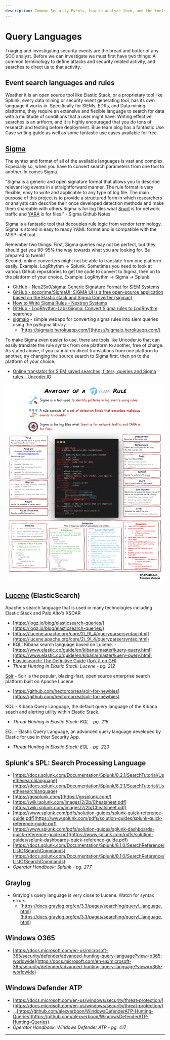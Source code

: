 ```yaml
---
description: Common Security Events, how to analyze them, and the tools to do so
---
```


# Query Languages

Triaging and investigating security events are the bread and butter of any SOC analyst. Before we can investigate we must first have two things: A common terminology to define attacks and security related activity, and searches to direct us to that activity.

## **Event search languages and rules**

Weather it is an open source tool like Elastic Stack, or a proprietary tool like Splunk, every data mining or security event generating tool, has its own language it works in. Specifically for SIEMs, EDRs, and Data mining platforms, they require an extensive and flexible language to search for data with a multitude of conditions that a user might have. Writing effective searches is an artform, and it is highly encouraged that you do tons of research and testing before deployment. Blue team blog has a fantastic Use Case writing guide as well as some fantastic use cases available for free.

## [Sigma](https://github.com/Neo23x0/sigma)

The syntax and format of all of the available languages is vast and complex. Especially so, when you have to convert search parameters from one tool to another. In comes Sigma.&#x20;

"Sigma is a generic and open signature format that allows you to describe relevant log events in a straightforward manner. The rule format is very flexible, easy to write and applicable to any type of log file. The main purpose of this project is to provide a structured form in which researchers or analysts can describe their once developed detection methods and make them shareable with others.Sigma is for log files what [Snort](https://www.snort.org/) is for network traffic and [YARA](https://github.com/VirusTotal/yara) is for files." - Sigma Github Notes

Sigma is a fantastic tool that decouples rule logic from vendor terminology. Sigma is stored in easy to ready YAML format and is compatible with the MISP intel tool.

Remember two things: First, Sigma queries may not be perfect, but they should get you 90-95% the way towards what you are looking for. Be prepared to tweak! \
Second, online converters might not be able to translate from one platform easily. Example: LogRhythm -> Splunk. Sometimes you need to look at various Github repositories to get the code to convert to Sigma, then on to the platform of your choice. Example: LogRhythm -> Sigma -> Splunk.

* [GitHub - Neo23x0/sigma: Generic Signature Format for SIEM Systems](https://github.com/Neo23x0/sigma)&#x20;
* [GitHub - socprime/SigmaUI: SIGMA UI is a free open-source application based on the Elastic stack and Sigma Converter (sigmac)](https://github.com/socprime/SigmaUI)&#x20;
* [How to Write Sigma Rules - Nextron Systems](https://www.nextron-systems.com/2018/02/10/write-sigma-rules/)
* [GitHub - LogRhythm-Labs/Sigma: Convert Sigma rules to LogRhythm searches](https://github.com/LogRhythm-Labs/Sigma)&#x20;
* [sigmaio](https://github.com/M3NIX/sigmaio) - simple webapp for converting sigma rules into siem queries using the pySigma library
  * [https://sigmaio.herokuapp.com/](https://sigmaio.herokuapp.com/)

To make Sigma even easier to use, there are tools like Uncoder.io that can easily translate the rule syntax from one platform to another, free of charge. As stated above, if you cannot do direct translations from one platform to another, try changing the source search to Sigma first, then on to the platform of your choice.

* [Online translator for SIEM saved searches, filters, queries and Sigma rules - Uncoder.IO](https://uncoder.io/)&#x20;

![](<../.gitbook/assets/image (41).png>)

## [Lucene](https://lucene.apache.org/) (ElasticSearch)

Apache's search language that is used in many technologies including Elastic Stack and Palo Alto's XSOAR

* [https://logz.io/blog/elasticsearch-queries/](https://logz.io/blog/elasticsearch-queries/)
* [https://lucene.apache.org/core/2\_9\_4/queryparsersyntax.html](https://lucene.apache.org/core/2\_9\_4/queryparsersyntax.html)
* KQL: Kibana search language based on Lucene. - [https://www.elastic.co/guide/en/kibana/master/kuery-query.html](https://www.elastic.co/guide/en/kibana/master/kuery-query.html)
* [Elasticsearch: The Definitive Guide](https://www.elastic.co/guide/en/elasticsearch/guide/current/index.html) ([fork it on GH](https://github.com/elastic/elasticsearch-definitive-guide))
* _Threat Hunting in Elastic Stack: Lucene - pg. 212_

[Solr](https://solr.apache.org/) - Solr is the popular, blazing-fast, open source enterprise search platform built on Apache Lucene

* [https://github.com/hectorcorrea/solr-for-newbies](https://github.com/hectorcorrea/solr-for-newbies)

KQL - Kibana Query Language, the default query language of the Kibana seach and alerting utility within Elastic Stack.

* _Threat Hunting in Elastic Stack: KQL - pg. 216_

EQL - Elastic Query Language, an advanced query language developed by Elastic for use in thier Security App.

* _Threat Hunting in Elastic Stack: EQL - pg. 220_

## Splunk's SPL: Search Processing Language

* [https://docs.splunk.com/Documentation/Splunk/8.2.1/SearchTutorial/Usethesearchlanguage](https://docs.splunk.com/Documentation/Splunk/8.2.1/SearchTutorial/Usethesearchlanguage)
* [https://gosplunk.com/](https://gosplunk.com/)
* [https://wiki.splunk.com/images/2/2b/Cheatsheet.pdf](https://wiki.splunk.com/images/2/2b/Cheatsheet.pdf)
* [https://www.splunk.com/pdfs/solution-guides/splunk-quick-reference-guide.pdf](https://www.splunk.com/pdfs/solution-guides/splunk-quick-reference-guide.pdf)
* [https://www.splunk.com/pdfs/solution-guides/splunk-dashboards-quick-reference-guide.pdf](https://www.splunk.com/pdfs/solution-guides/splunk-dashboards-quick-reference-guide.pdf)
* [https://docs.splunk.com/Documentation/Splunk/8.1.0/SearchReference/ListOfSearchCommands](https://docs.splunk.com/Documentation/Splunk/8.1.0/SearchReference/ListOfSearchCommands)
* _Operator Handbook: Splunk - pg. 277_

## Graylog

* Graylog's query language is very close to Lucene. Watch for syntax errors.
  * [https://docs.graylog.org/en/3.3/pages/searching/query\_language.html](https://docs.graylog.org/en/3.3/pages/searching/query\_language.html)

## Windows O365

* [https://docs.microsoft.com/en-us/microsoft-365/security/defender/advanced-hunting-query-language?view=o365-worldwide](https://docs.microsoft.com/en-us/microsoft-365/security/defender/advanced-hunting-query-language?view=o365-worldwide)

## Windows Defender ATP

* [https://docs.microsoft.com/en-us/windows/security/threat-protection/](https://docs.microsoft.com/en-us/windows/security/threat-protection/)
* __[https://github.com/alexverboon/WindowsDefenderATP-Hunting-Queries](https://github.com/alexverboon/WindowsDefenderATP-Hunting-Queries)
* _Operator Handbook: Windows Defender ATP - pg. 417_

****
